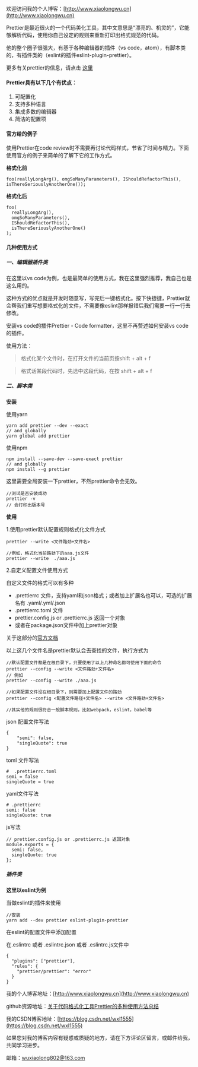 欢迎访问我的个人博客：[http://www.xiaolongwu.cn](http://www.xiaolongwu.cn)

Prettier是最近很火的一个代码美化工具，其中文意思是“漂亮的、机灵的”，它能够解析代码，使用你自己设定的规则来重新打印出格式规范的代码。

他的整个圈子很强大，有基于各种编辑器的插件（vs code，atom），有脚本类的，有插件类的（eslint的插件eslint-plugin-prettier）。

更多有关prettier的信息，请点击 [这里](https://github.com/prettier)
#### Prettier具有以下几个有优点：
1. 可配置化
2. 支持多种语言
3. 集成多数的编辑器
4. 简洁的配置项

#### 官方给的例子
使用Prettier在code review时不需要再讨论代码样式，节省了时间与精力。下面使用官方的例子来简单的了解下它的工作方式。

**格式化前**
```
foo(reallyLongArg(), omgSoManyParameters(), IShouldRefactorThis(), isThereSeriouslyAnotherOne());
```

**格式化后**

```
foo(
  reallyLongArg(),
  omgSoManyParameters(),
  IShouldRefactorThis(),
  isThereSeriouslyAnotherOne()
);
```

#### 几种使用方式

#####  一、编辑器插件类

在这里以vs code为例，也是最简单的使用方式，我在这里强烈推荐，我自己也是这么用的。

这种方式的优点就是开发时随意写，写完后一键格式化。按下快捷键，Prettier就会帮我们重写想要格式化的文件，不需要像eslint那样报错后我们需要一行一行去修改。

安装vs code的插件Prettier - Code formatter，这里不再赘述如何安装vs code的插件。

使用方法：
> 格式化某个文件时，在打开文件的当前页按shift + alt + f

> 格式话某段代码时，先选中这段代码，在按 shift + alt + f

##### 二、脚本类
**安装**

使用yarn
```
yarn add prettier --dev --exact
// and globally
yarn global add prettier
```
使用npm

```
npm install --save-dev --save-exact prettier
// and globally
npm install --g prettier
```
这里需要全局安装一下prettier，不然prettier命令会无效。


```
//测试是否安装成功
prettier -v
// 会打印出版本号
```
**使用**

1.使用prettier默认配置规则格式化文件方式

```
prettier --write <文件路劲+文件名>

//例如，格式化当前路劲下的aaa.js文件
prettier --write  ./aaa.js
```
2.自定义配置文件使用方式

自定义文件的格式可以有多种
- .prettierrc 文件，支持yaml和json格式；或者加上扩展名也可以，可选的扩展名有 .yaml/.yml/.json
- .prettierrc.toml 文件
- prettier.config.js or .prettierrc.js 返回一个对象
- 或者在package.json文件中加上prettier对象

关于这部分的[官方文档](https://prettier.io/docs/en/configuration.html)

以上这几个文件名是prettier默认会去查找的文件，执行方式为

```
//默认配置文件都是在根目录下，只要使用了以上几种命名都可使用下面的命令
prettier --config --write <文件路劲+文件名>
// 例如
prettier --config --write ./aaa.js

//如果配置文件没在根目录下，则需要加上配置文件的路劲
prettier --config <配置文件路径+文件名> --write <文件路劲+文件名>

//其实他的规则很符合一般脚本规则，比如webpack，eslint，babel等
```


json 配置文件写法
```
{
    "semi": false,
    "singleQuote": true
}
```
toml 文件写法
```
#  .prettierrc.toml
semi = false
singleQuote = true
```
yaml文件写法

```
# .prettierrc
semi: false
singleQuote: true
```
js写法
```
// prettier.config.js or .prettierrc.js 返回对象
module.exports = {
  semi: false,
  singleQuote: true
};
```
##### 插件类
**这里以eslint为例**

当做eslint的插件来使用
```
//安装
yarn add --dev prettier eslint-plugin-prettier
```
在eslint的配置文件中添加配置

在.eslintrc 或者 .eslintrc.json 或者 .eslintrc.js文件中

```
{
  "plugins": ["prettier"],
  "rules": {
    "prettier/prettier": "error"
  }
}
```




我的个人博客地址：[http://www.xiaolongwu.cn](http://www.xiaolongwu.cn)

github资源地址：[关于代码格式化工具Prettier的多种使用方法总结](https://github.com/LeonWuV/FE-blog-repository/blob/master/%E7%A0%81%E5%86%9C%E5%B7%A5%E5%85%B7/%E5%85%B3%E4%BA%8E%E4%BB%A3%E7%A0%81%E6%A0%BC%E5%BC%8F%E5%8C%96%E5%B7%A5%E5%85%B7Prettier%E7%9A%84%E5%A4%9A%E7%A7%8D%E4%BD%BF%E7%94%A8%E6%96%B9%E6%B3%95%E6%80%BB%E7%BB%93.md)

我的CSDN博客地址：[https://blog.csdn.net/wxl1555](https://blog.csdn.net/wxl1555)

如果您对我的博客内容有疑惑或质疑的地方，请在下方评论区留言，或邮件给我，共同学习进步。

邮箱：wuxiaolong802@163.com